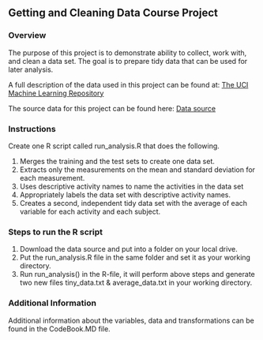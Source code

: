 ## Getting and Cleaning Data Course Project

### Overview
The purpose of this project is to demonstrate ability to collect, work with, and clean a data set.
The goal is to prepare tidy data that can be used for later analysis. 

A full description of the data used in this project can be found at:
[The UCI Machine Learning Repository](http://archive.ics.uci.edu/ml/datasets/Human+Activity+Recognition+Using+Smartphones)

The source data for this project can be found here:
[Data source](https://d396qusza40orc.cloudfront.net/getdata%2Fprojectfiles%2FUCI%20HAR%20Dataset.zip)

### Instructions
Create one R script called run_analysis.R that does the following. 
1. Merges the training and the test sets to create one data set.
2. Extracts only the measurements on the mean and standard deviation for each measurement. 
3. Uses descriptive activity names to name the activities in the data set
4. Appropriately labels the data set with descriptive activity names. 
5. Creates a second, independent tidy data set with the average of each variable for each activity and each subject. 

### Steps to run the R script
1. Download the data source and put into a folder on your local drive.
2. Put the run_analysis.R file in the same folder and set it as your working directory.
3. Run run_analysis() in the R-file, it will perform above steps and generate two new files tiny_data.txt & average_data.txt in your working directory.

### Additional Information
Additional information about the variables, data and transformations can be found in the CodeBook.MD file.